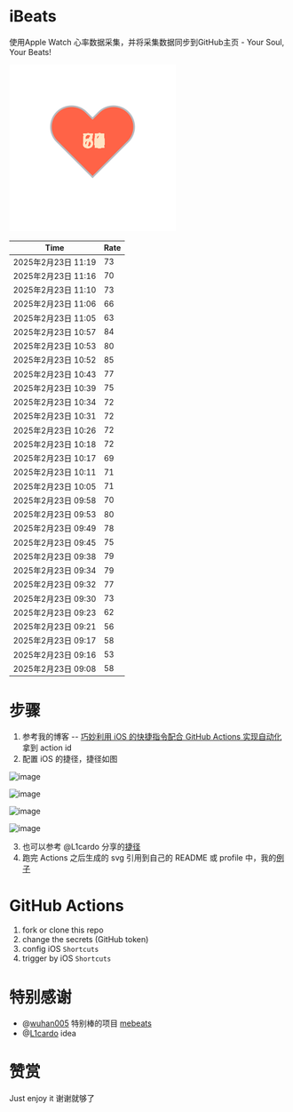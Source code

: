 # iBeats
使用Apple Watch 心率数据采集，并将采集数据同步到GitHub主页 - Your Soul, Your Beats!

![](./files/heart.svg)

<!--START_SECTION:my_heart_rate-->
| Time | Rate | 
 | ---- | ---- | 
| 2025年2月23日 11:19 | 73 |
| 2025年2月23日 11:16 | 70 |
| 2025年2月23日 11:10 | 73 |
| 2025年2月23日 11:06 | 66 |
| 2025年2月23日 11:05 | 63 |
| 2025年2月23日 10:57 | 84 |
| 2025年2月23日 10:53 | 80 |
| 2025年2月23日 10:52 | 85 |
| 2025年2月23日 10:43 | 77 |
| 2025年2月23日 10:39 | 75 |
| 2025年2月23日 10:34 | 72 |
| 2025年2月23日 10:31 | 72 |
| 2025年2月23日 10:26 | 72 |
| 2025年2月23日 10:18 | 72 |
| 2025年2月23日 10:17 | 69 |
| 2025年2月23日 10:11 | 71 |
| 2025年2月23日 10:05 | 71 |
| 2025年2月23日 09:58 | 70 |
| 2025年2月23日 09:53 | 80 |
| 2025年2月23日 09:49 | 78 |
| 2025年2月23日 09:45 | 75 |
| 2025年2月23日 09:38 | 79 |
| 2025年2月23日 09:34 | 79 |
| 2025年2月23日 09:32 | 77 |
| 2025年2月23日 09:30 | 73 |
| 2025年2月23日 09:23 | 62 |
| 2025年2月23日 09:21 | 56 |
| 2025年2月23日 09:17 | 58 |
| 2025年2月23日 09:16 | 53 |
| 2025年2月23日 09:08 | 58 |

<!--END_SECTION:my_heart_rate-->

# 步骤
1. 参考我的博客 -- [巧妙利用 iOS 的快捷指令配合 GitHub Actions 实现自动化](https://github.com/yihong0618/gitblog/issues/198) 拿到 action id
2. 配置 iOS 的捷径，捷径如图

![image](https://user-images.githubusercontent.com/15976103/122154218-0db0b480-ce97-11eb-93bb-5aec07c558dc.png)

![image](https://user-images.githubusercontent.com/15976103/122154236-186b4980-ce97-11eb-8e4b-70551a0391ae.png)

![image](https://user-images.githubusercontent.com/15976103/122154268-2d47dd00-ce97-11eb-902e-3acf292265a9.png)

![image](https://user-images.githubusercontent.com/15976103/122174055-fa144680-ceb4-11eb-9be2-3eb83cd516f7.png)

3. 也可以参考 @L1cardo 分享的[捷径](https://www.icloud.com/shortcuts/6ab6047b459c41ad822ad6b94b1c03d4)
4. 跑完 Actions 之后生成的 svg 引用到自己的 README 或 profile 中，我的[例子](https://github.com/yihong0618) 

# GitHub Actions

1. fork or clone this repo
2. change the secrets (GitHub token)
3. config iOS `Shortcuts` 
4. trigger by iOS `Shortcuts`

# 特别感谢
- @[wuhan005](https://github.com/wuhan005) 特别棒的项目 [mebeats](https://github.com/wuhan005/mebeats)
- @[L1cardo](https://github.com/L1cardo) idea

# 赞赏
Just enjoy it
谢谢就够了
